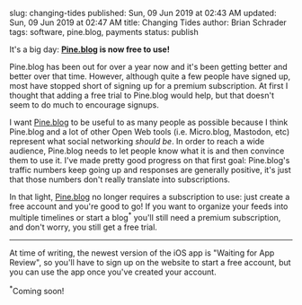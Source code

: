slug: changing-tides
published: Sun, 09 Jun 2019 at 02:43 AM
updated: Sun, 09 Jun 2019 at 02:47 AM
title: Changing Tides
author: Brian Schrader
tags: software, pine.blog, payments
status: publish

It's a big day: **[Pine.blog][pine] is now free to use!**

Pine.blog has been out for over a year now and it's been getting better and better over that time. However, although quite a few people have signed up, most have stopped short of signing up for a premium subscription. At first I thought that adding a free trial to Pine.blog would help, but that doesn't seem to do much to encourage signups.

I want [Pine.blog][pine] to be useful to as many people as possible because I think Pine.blog and a lot of other Open Web tools (i.e. Micro.blog, Mastodon, etc) represent what social networking *should be*. In order to reach a wide audience, Pine.blog needs to let people know what it is and then convince them to use it. I've made pretty good progress on that first goal: Pine.blog's traffic numbers keep going up and responses are generally positive, it's just that those numbers don't really translate into subscriptions.

In that light, [Pine.blog][pine] no longer requires a subscription to use: just create a free account and you're good to go! If you want to organize your feeds into multiple timelines or start a blog<sup>*</sup> you'll still need a premium subscription, and don't worry, you still get a free trial.

-----

At time of writing, the newest version of the iOS app is "Waiting for App Review", so you'll have to sign up on the website to start a free account, but you can use the app once you've created your account.


<div class="footnote">
<sup>*</sup>Coming soon!
</div>

[pine]: https://pine.blog/?r=bs
